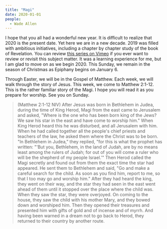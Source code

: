 ```yaml
---
title: "Magi"
date: 2020-01-01
people:
  - Wade Allen
---
```


I hope that you all had a wonderful new year. It is difficult to realize that 2020 is the present date. Yet here we are in a new decade. 2019 was filled with ambitious initiatives, including a chapter by chapter study of the book of Revelation. You can review [this series on Vimeo](https://vimeo.com/showcase/6186639) if you ever want to review or revisit this subject matter. It was a learning experience for me, but I am glad to move on as we begin 2020. This Sunday, we remain in the season of Christmas as Epiphany begins on January 6.

Through Easter, we will be in the Gospel of Matthew. Each week, we will walk through the story of Jesus. This week, we come to Matthew 2:1-12. This is the rather familiar story of the Magi. I hope you will read it as you prepare for worship. See you on Sunday.
 
>(Matthew 2:1-12 NIV) After Jesus was born in Bethlehem in Judea, during the time of King Herod, Magi from the east came to Jerusalem and asked, "Where is the one who has been born king of the Jews? We saw his star in the east and have come to worship him." When King Herod heard this he was disturbed, and all Jerusalem with him. When he had called together all the people's chief priests and teachers of the law, he asked them where the Christ was to be born. "In Bethlehem in Judea," they replied, "for this is what the prophet has written: "'But you, Bethlehem, in the land of Judah, are by no means least among the rulers of Judah; for out of you will come a ruler who will be the shepherd of my people Israel.'" Then Herod called the Magi secretly and found out from them the exact time the star had appeared. He sent them to Bethlehem and said, "Go and make a careful search for the child. As soon as you find him, report to me, so that I too may go and worship him." After they had heard the king, they went on their way, and the star they had seen in the east went ahead of them until it stopped over the place where the child was. When they saw the star, they were overjoyed. On coming to the house, they saw the child with his mother Mary, and they bowed down and worshiped him. Then they opened their treasures and presented him with gifts of gold and of incense and of myrrh. And having been warned in a dream not to go back to Herod, they returned to their country by another route.
